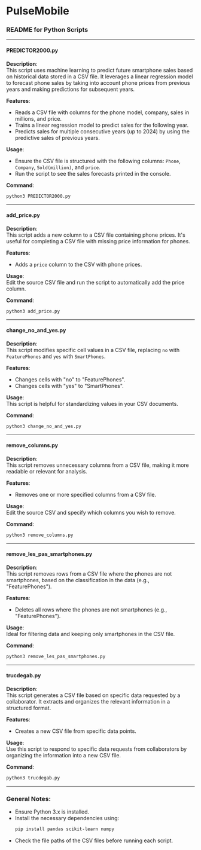 # PulseMobile

### README for Python Scripts

---

#### **PREDICTOR2000.py**

**Description**:  
This script uses machine learning to predict future smartphone sales based on historical data stored in a CSV file. It leverages a linear regression model to forecast phone sales by taking into account phone prices from previous years and making predictions for subsequent years.

**Features**:
- Reads a CSV file with columns for the phone model, company, sales in millions, and price.
- Trains a linear regression model to predict sales for the following year.
- Predicts sales for multiple consecutive years (up to 2024) by using the predictive sales of previous years.

**Usage**:
- Ensure the CSV file is structured with the following columns: `Phone`, `Company`, `Sold(million)`, and `price`.
- Run the script to see the sales forecasts printed in the console.

**Command**:  
```bash
python3 PREDICTOR2000.py
```

---

#### **add_price.py**

**Description**:  
This script adds a new column to a CSV file containing phone prices. It's useful for completing a CSV file with missing price information for phones.

**Features**:
- Adds a `price` column to the CSV with phone prices.

**Usage**:  
Edit the source CSV file and run the script to automatically add the price column.

**Command**:  
```bash
python3 add_price.py
```

---

#### **change_no_and_yes.py**

**Description**:  
This script modifies specific cell values in a CSV file, replacing `no` with `FeaturePhones` and `yes` with `SmartPhones`.

**Features**:
- Changes cells with "no" to "FeaturePhones".
- Changes cells with "yes" to "SmartPhones".

**Usage**:  
This script is helpful for standardizing values in your CSV documents.

**Command**:  
```bash
python3 change_no_and_yes.py
```

---

#### **remove_columns.py**

**Description**:  
This script removes unnecessary columns from a CSV file, making it more readable or relevant for analysis.

**Features**:
- Removes one or more specified columns from a CSV file.

**Usage**:  
Edit the source CSV and specify which columns you wish to remove.

**Command**:  
```bash
python3 remove_columns.py
```

---

#### **remove_les_pas_smartphones.py**

**Description**:  
This script removes rows from a CSV file where the phones are not smartphones, based on the classification in the data (e.g., "FeaturePhones").

**Features**:
- Deletes all rows where the phones are not smartphones (e.g., "FeaturePhones").

**Usage**:  
Ideal for filtering data and keeping only smartphones in the CSV file.

**Command**:  
```bash
python3 remove_les_pas_smartphones.py
```

---

#### **trucdegab.py**

**Description**:  
This script generates a CSV file based on specific data requested by a collaborator. It extracts and organizes the relevant information in a structured format.

**Features**:
- Creates a new CSV file from specific data points.

**Usage**:  
Use this script to respond to specific data requests from collaborators by organizing the information into a new CSV file.

**Command**:  
```bash
python3 trucdegab.py
```

---

### General Notes:
- Ensure Python 3.x is installed.
- Install the necessary dependencies using:
  ```bash
  pip install pandas scikit-learn numpy
  ```
- Check the file paths of the CSV files before running each script.
